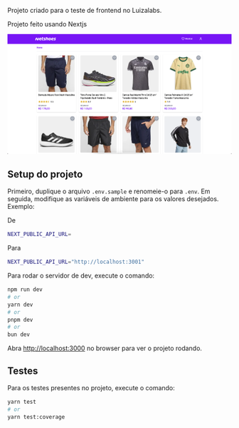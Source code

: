 Projeto criado para o teste de frontend no Luizalabs.

Projeto feito usando Nextjs

![Imagem do projeto](./project.png)

## Setup do projeto

Primeiro, duplique o arquivo `.env.sample` e renomeie-o para `.env`. Em seguida, modifique as variáveis de ambiente para os valores desejados. Exemplo:

De

```bash
NEXT_PUBLIC_API_URL=
```

Para

```bash
NEXT_PUBLIC_API_URL="http://localhost:3001"
```

Para rodar o servidor de dev, execute o comando:

```bash
npm run dev
# or
yarn dev
# or
pnpm dev
# or
bun dev
```

Abra [http://localhost:3000](http://localhost:3000) no browser para ver o projeto rodando.

## Testes

Para os testes presentes no projeto, execute o comando:

```bash
yarn test
# or
yarn test:coverage
```
